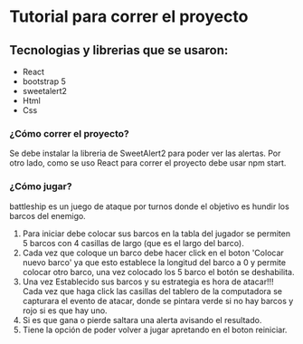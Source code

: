 # Tutorial para correr el proyecto 

## Tecnologias y librerias que se usaron:
- React
- bootstrap 5
- sweetalert2
- Html
- Css

### ¿Cómo correr el proyecto?
Se debe instalar la libreria de SweetAlert2 para poder ver las alertas. Por otro lado,
como se uso React para correr el proyecto debe usar npm start.

### ¿Cómo jugar?
battleship es un juego de ataque por turnos donde el objetivo es hundir los barcos del enemigo.
1. Para iniciar debe colocar sus barcos en la tabla del jugador se permiten 5 barcos con 4 casillas de largo (que es el largo del barco).
2. Cada vez que coloque un barco debe hacer click en el boton 'Colocar nuevo barco' ya que esto establece la longitud del barco a 0 y permite colocar otro barco, una vez colocado los 5 barco el botón se deshabilita.
3. Una vez Establecido sus barcos y su estrategia es hora de atacar!!! Cada vez que haga click las casillas del tablero de la computadora se capturara el evento de atacar, donde se pintara verde si no hay barcos y  rojo si es que hay uno.
4. Si es que gana o pierde saltara una alerta avisando el resultado.
5. Tiene la opción de poder volver a jugar apretando en el boton reiniciar.
